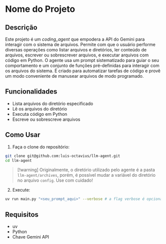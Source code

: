 # Nome do Projeto

## Descrição

Este projeto é um _coding_agent_ que empodera a API do Gemini para interagir com o sistema de arquivos. Permite com que o usuário performe diversas operações como listar arquivos e diretórios, ler conteúdo de arquivos, escrever ou sobrescrever arquivos, e executar arquivos com código em Python. O agente usa um prompt sistematizado para guiar o seu comportamento e um conjunto de funções pré-definidas para interagir com os arquivos do sistema. É criado para automatizar tarefas de código e provê um modo conveniente de manusear arquivos de modo programado.

## Funcionalidades

- Lista arquivos do diretório especificado 
- Lê os arquivos do diretório 
- Executa código em Python 
- Escreve ou sobrescreve arquivos 

## Como Usar
1. Faça o clone do repositório:

```bash
git clone git@github.com:luis-octavius/llm-agent.git 
cd llm-agent 
```
> [!warning] Originalmente, o diretório utilizado pelo agente é a pasta `llm-agent/archives`, porém, é possível mudar a variável do diretório no arquivo `config`. Use com cuidado! 

2. Execute:

```bash 
uv run main.py "<seu_prompt_aqui>" --verbose # a flag verbose é opcional e serve para adicionar estatísticas e a resposta do agente
```

## Requisitos
- uv 
- Python
- Chave Gemini API 
 
